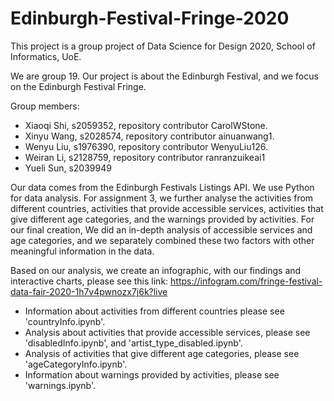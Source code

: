# Edinburgh-Festival-Fringe-2020

This project is a group project of Data Science for Design 2020, School of Informatics, UoE. 
 
We are group 19. Our project is about the Edinburgh Festival, and we focus on the Edinburgh Festival Fringe. 
 
Group members:
- Xiaoqi Shi, s2059352, repository contributor CarolWStone.
- Xinyu Wang, s2028574, repository contributor ainuanwang1.
- Wenyu Liu, s1976390, repository contributor WenyuLiu126.
- Weiran Li, s2128759, repository contributor ranranzuikeai1
- Yueli Sun, s2039949
 
Our data comes from the Edinburgh Festivals Listings API. We use Python for data analysis. For assignment 3, we further analyse the activities from different countries, activities that provide accessible services, activities that give different age categories, and the warnings provided by activities. For our final creation, We did an in-depth analysis of accessible services and age categories, and we separately combined these two factors with other meaningful information in the data. 
 
Based on our analysis, we create an infographic, with our findings and interactive charts, please see this link: https://infogram.com/fringe-festival-data-fair-2020-1h7v4pwnozx7j6k?live
 
- Information about activities from different countries please see 'countryInfo.ipynb'.
- Analysis about activities that provide accessible services, please see 'disabledInfo.ipynb', and 'artist_type_disabled.ipynb'.
- Analysis of activities that give different age categories, please see 'ageCategoryInfo.ipynb'.
- Information about warnings provided by activities, please see 'warnings.ipynb'.

